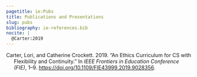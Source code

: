 ```yaml
---
pagetitle: ie:Pubs
title: Publications and Presentations
slug: pubs
bibliography: ie-references.bib
nocite: | 
  @Carter:2019
---
```


<div class="pubs banner-spacer">

</div>

<div id="refs" class="references csl-bib-body hanging-indent">

<div id="ref-Carter:2019" class="csl-entry">

Carter, Lori, and Catherine Crockett. 2019. “An Ethics Curriculum for CS with Flexibility and Continuity.” In *IEEE Frontiers in Education Conference (FIE)*, 1–9. <https://doi.org/10.1109/FIE43999.2019.9028356>.

</div>

</div>
